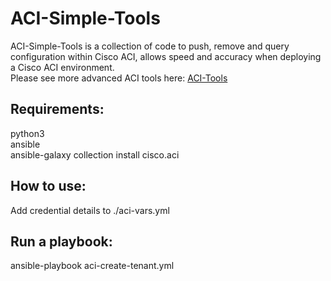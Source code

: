 # ACI-Simple-Tools
ACI-Simple-Tools is a collection of code to push, remove and query configuration within Cisco ACI, allows speed and accuracy when deploying a Cisco ACI environment.  
Please see more advanced ACI tools here: [ACI-Tools](https://github.com/Timothy-Lloyd/aci-tools "aci-tools")  

## Requirements:
python3  
ansible  
ansible-galaxy collection install cisco.aci  

## How to use:
Add credential details to ./aci-vars.yml  

## Run a playbook:
ansible-playbook aci-create-tenant.yml  
